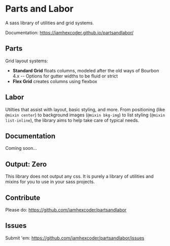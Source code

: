 # Parts and Labor

A sass library of utilities and grid systems.

Documentation: https://iamhexcoder.github.io/partsandlabor/

## Parts

Grid layout systems:

- **Standard Grid** floats columns, modeled after the old ways of Bourbon 4.x
-- Options for gutter widths to be fluid or strict
- **Flex Grid** creates columns using flexbox

## Labor

Utilties that assist with layout, basic styling, and more. From positioning (like `@mixin center`) to background images (`@mixin bkg-img`) to list styling (`@mixin list-inline`), the library aims to help take care of typical needs.

## Documentation

Coming soon...

## Output: Zero

This library does not output any css. It is purely a library of utilities and mixins for you to use in your sass projects.

## Contribute

Please do: https://github.com/iamhexcoder/partsandlabor

## Issues

Submit 'em: https://github.com/iamhexcoder/partsandlabor/issues

